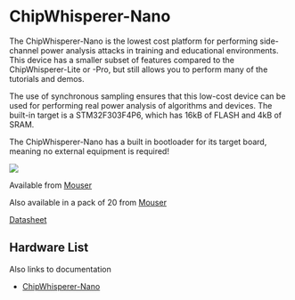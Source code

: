 # ChipWhisperer-Nano

The ChipWhisperer-Nano is the lowest cost platform for performing side-channel power analysis attacks in training and educational environments. This device has a smaller subset of features compared to the ChipWhisperer-Lite or -Pro, but still allows you to perform many of the tutorials and demos. 

The use of synchronous sampling ensures that this low-cost device can be used for performing real power analysis of algorithms and devices. The built-in target is a STM32F303F4P6, which has 16kB of FLASH and 4kB of SRAM.

The ChipWhisperer-Nano has a built in bootloader for its target board, meaning no external equipment is
required!


![](Images/cw-nano.jpg)

Available from [Mouser](https://www.mouser.com/ProductDetail/NewAE/NAE-CWNANO?qs=PzGy0jfpSMvY70QksxQLsA%3D%3D)

Also available in a pack of 20 from [Mouser](https://www.mouser.com/ProductDetail/NewAE/NAE-CWNANO-LEARNIN?qs=PzGy0jfpSMuDiAv5Xzr1fA%3D%3D)

[Datasheet](https://media.newae.com/datasheets/NAE-CW1101_datasheet.pdf)

## Hardware List

Also links to documentation

* [ChipWhisperer-Nano](../Capture/ChipWhisperer-Nano.md)

